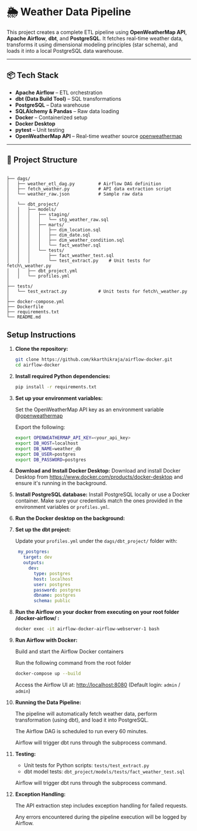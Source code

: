 # 🌦️ Weather Data Pipeline

This project creates a complete ETL pipeline using **OpenWeatherMap API**, **Apache Airflow**, **dbt**, and **PostgreSQL**. It fetches real-time weather data, transforms it using dimensional modeling principles (star schema), and loads it into a local PostgreSQL data warehouse.

---

## 📦 Tech Stack

- **Apache Airflow** – ETL orchestration
- **dbt (Data Build Tool)** – SQL transformations
- **PostgreSQL** – Data warehouse
- **SQLAlchemy & Pandas** – Raw data loading
- **Docker** – Containerized setup
- **Docker Desktop** 
- **pytest** – Unit testing
- **OpenWeatherMap API** – Real-time weather source [openweathermap](https://openweathermap.org/)

---

## 📁 Project Structure

```

├── dags/
│   ├── weather_etl_dag.py         # Airflow DAG definition
│   ├── fetch_weather.py           # API data extraction script
│   └── weather_raw.json           # Sample raw data
│
│   └── dbt_project/
│   │   ├── models/
│   │   │   ├── staging/
│   │   │   │   └── stg_weather_raw.sql
│   │   │   ├── marts/
│   │   │   │   ├── dim_location.sql
│   │   │   │   ├── dim_date.sql
│   │   │   │   ├── dim_weather_condition.sql
│   │   │   │   └── fact_weather.sql
│   │   │   └── tests/
│   │   │       ├── fact_weather_test.sql
│   │   │       └── test_extract.py    # Unit tests for fetch\_weather.py
│   │   ├── dbt_project.yml
│   │   └── profiles.yml
│
├── tests/
│   └── test_extract.py            # Unit tests for fetch\_weather.py
│
├── docker-compose.yml
├── Dockerfile
├── requirements.txt
└── README.md

```` 

## Setup Instructions

1. **Clone the repository:**
    ```bash
    git clone https://github.com/kkarthikraja/airflow-docker.git
    cd airflow-docker
    ```

2. **Install required Python dependencies:**
   ```bash
   pip install -r requirements.txt
   ```
   
3. **Set up your environment variables:**

   Set the OpenWeatherMap API key as an environment variable @[openweathermap](https://openweathermap.org/)

   Export the following:

    ```bash
    export OPENWEATHERMAP_API_KEY=<your_api_key>
    export DB_HOST=localhost
    export DB_NAME=weather_db
    export DB_USER=postgres
    export DB_PASSWORD=postgres
    ```
   
5. **Download and Install Docker Desktop:**
   Download and install Docker Desktop from https://www.docker.com/products/docker-desktop and ensure it's running in the background.

6. **Install PostgreSQL database:**
   Install PostgreSQL locally or use a Docker container. Make sure your credentials match the ones provided in the environment variables or `profiles.yml`.

7. **Run the Docker desktop on the background:**

8. **Set up the dbt project:**

   Update your `profiles.yml` under the `dags/dbt_project/` folder with:
   
   ```yaml
    my_postgres:
      target: dev
      outputs:
        dev:
          type: postgres
          host: localhost
          user: postgres
          password: postgres
          dbname: postgres
          schema: public
     ```


9. **Run the Airflow on your docker from executing on your root folder /docker-airflow/ :**
    
   ```bash
   docker exec -it airflow-docker-airflow-webserver-1 bash
   ``` 

10. **Run Airflow with Docker:**

     Build and start the Airflow Docker containers
  
     Run the following command from the root folder
  
    ```bash
    docker-compose up --build
    ```

      Access the Airflow UI at: [http://localhost:8080](http://localhost:8080) (Default login: `admin` / `admin`)

   
11. **Running the Data Pipeline:**

    The pipeline will automatically fetch weather data, perform transformation (using dbt), and load it into PostgreSQL.

    The Airflow DAG is scheduled to run every 60 minutes.

    Airflow will trigger dbt runs through the subprocess command.

12. **Testing:**

    - Unit tests for Python scripts: `tests/test_extract.py`
    - dbt model tests: `dbt_project/models/tests/fact_weather_test.sql`

    Airflow will trigger dbt runs through the subprocess command.
   
13. **Exception Handling:**

    The API extraction step includes exception handling for failed requests.

    Any errors encountered during the pipeline execution will be logged by Airflow.


